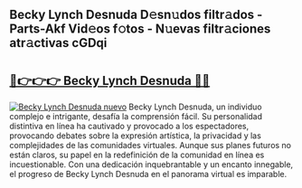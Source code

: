 ## Becky Lynch Desnuda D𝚎sn𝚞dos filtr𝚊dos - Parts-Akf Vid𝚎os f𝚘tos - N𝚞evas filtr𝚊ciones atr𝚊ctivas cGDqi

# <h2><a href="http://mbcsv2.tromn.icu/?c=Becky+Lynch+Desnuda">🔗👉👉👉 Becky Lynch Desnuda 🔗🔗</a></h2>

[![Becky Lynch Desnuda nuevo](https://i.imgur.com/pEAQMta.gif)](http://mbcsv2.tromn.icu/?c=Becky+Lynch+Desnuda)
Becky Lynch Desnuda, un individuo complejo e intrigante, desafía la comprensión fácil. Su personalidad distintiva en línea ha cautivado y provocado a los espectadores, provocando debates sobre la expresión artística, la privacidad y las complejidades de las comunidades virtuales. Aunque sus planes futuros no están claros, su papel en la redefinición de la comunidad en línea es incuestionable. Con una dedicación inquebrantable y un encanto innegable, el progreso de Becky Lynch Desnuda en el panorama virtual es imparable.
